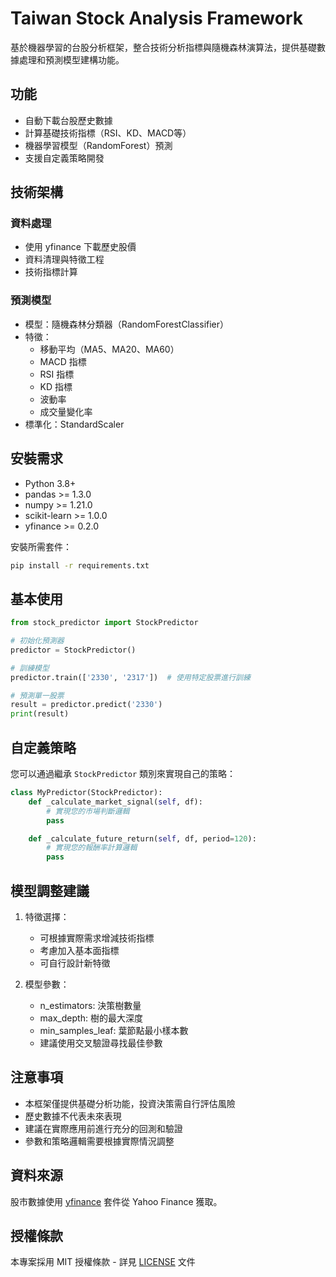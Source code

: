 # Taiwan Stock Analysis Framework

基於機器學習的台股分析框架，整合技術分析指標與隨機森林演算法，提供基礎數據處理和預測模型建構功能。

## 功能

- 自動下載台股歷史數據
- 計算基礎技術指標（RSI、KD、MACD等）
- 機器學習模型（RandomForest）預測
- 支援自定義策略開發

## 技術架構

### 資料處理
- 使用 yfinance 下載歷史股價
- 資料清理與特徵工程
- 技術指標計算

### 預測模型
- 模型：隨機森林分類器（RandomForestClassifier）
- 特徵：
  - 移動平均（MA5、MA20、MA60）
  - MACD 指標
  - RSI 指標
  - KD 指標
  - 波動率
  - 成交量變化率
- 標準化：StandardScaler

## 安裝需求

- Python 3.8+
- pandas >= 1.3.0
- numpy >= 1.21.0
- scikit-learn >= 1.0.0
- yfinance >= 0.2.0

安裝所需套件：
```bash
pip install -r requirements.txt
```

## 基本使用

```python
from stock_predictor import StockPredictor

# 初始化預測器
predictor = StockPredictor()

# 訓練模型
predictor.train(['2330', '2317'])  # 使用特定股票進行訓練

# 預測單一股票
result = predictor.predict('2330')
print(result)
```

## 自定義策略

您可以通過繼承 `StockPredictor` 類別來實現自己的策略：

```python
class MyPredictor(StockPredictor):
    def _calculate_market_signal(self, df):
        # 實現您的市場判斷邏輯
        pass

    def _calculate_future_return(self, df, period=120):
        # 實現您的報酬率計算邏輯
        pass
```

## 模型調整建議

1. 特徵選擇：
   - 可根據實際需求增減技術指標
   - 考慮加入基本面指標
   - 可自行設計新特徵

2. 模型參數：
   - n_estimators: 決策樹數量
   - max_depth: 樹的最大深度
   - min_samples_leaf: 葉節點最小樣本數
   - 建議使用交叉驗證尋找最佳參數

## 注意事項

- 本框架僅提供基礎分析功能，投資決策需自行評估風險
- 歷史數據不代表未來表現
- 建議在實際應用前進行充分的回測和驗證
- 參數和策略邏輯需要根據實際情況調整

## 資料來源

股市數據使用 [yfinance](https://github.com/ranaroussi/yfinance) 套件從 Yahoo Finance 獲取。

## 授權條款

本專案採用 MIT 授權條款 - 詳見 [LICENSE](LICENSE) 文件